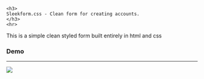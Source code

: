 
    <h3>
    Sleekform.css - Clean form for creating accounts.
    </h3>
    <hr>
   <p>This is a simple clean styled form built entirely in html and css
   </p> 
<h3>
   Demo
</h3>
<hr>
  <img src="https://scontent.fotp3-2.fna.fbcdn.net/v/t1.0-1/c28.0.160.160/p160x160/11825227_1144123922269922_7298886083545038164_n.jpg?oh=fff23337c68f379d5f2e223841da29dc&oe=58BF03FF">
